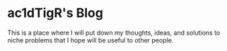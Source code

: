 # ac1dTigR's Blog

This is a place where I will put down my thoughts, ideas, and solutions to niche problems that I hope will be useful to other people.
